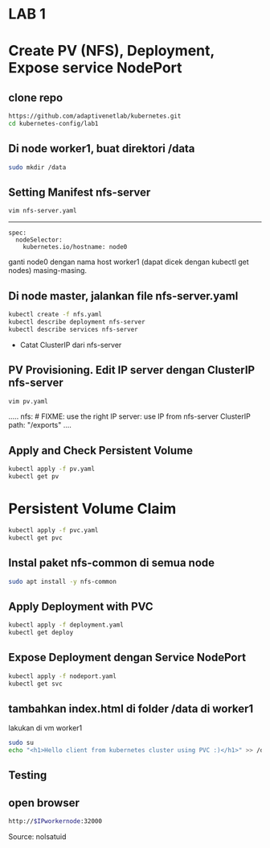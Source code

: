 # LAB 1
# Create PV (NFS), Deployment, Expose service NodePort
## clone repo
```bash
https://github.com/adaptivenetlab/kubernetes.git
cd kubernetes-config/lab1
```
## Di node worker1, buat direktori /data 
```bash
sudo mkdir /data
```

## Setting Manifest nfs-server
```bash
vim nfs-server.yaml
```
---
    spec:
      nodeSelector: 
        kubernetes.io/hostname: node0

ganti node0 dengan nama host worker1 (dapat dicek dengan kubectl get nodes) masing-masing.

## Di node master, jalankan file nfs-server.yaml
```bash
kubectl create -f nfs.yaml
kubectl describe deployment nfs-server
kubectl describe services nfs-server
```
* Catat ClusterIP dari nfs-server

## PV Provisioning. Edit IP server dengan ClusterIP nfs-server
```bash
vim pv.yaml
```
.....
  nfs:
    # FIXME: use the right IP
    server: use IP from nfs-server ClusterIP
path: "/exports"
....
## Apply and Check Persistent Volume
```bash
kubectl apply -f pv.yaml
kubectl get pv
```

# Persistent Volume Claim
```bash
kubectl apply -f pvc.yaml
kubectl get pvc
```

## Instal paket nfs-common di semua node 
```bash
sudo apt install -y nfs-common
```
## Apply Deployment with PVC
```bash
kubectl apply -f deployment.yaml
kubectl get deploy
```
## Expose Deployment dengan Service NodePort

```bash
kubectl apply -f nodeport.yaml
kubectl get svc
```

## tambahkan index.html di folder /data di worker1
lakukan di vm worker1
```bash
sudo su
echo "<h1>Hello client from kubernetes cluster using PVC :)</h1>" >> /data/index.html
```

## Testing
## open browser
```bash
http://$IPworkernode:32000
```

Source: nolsatuid